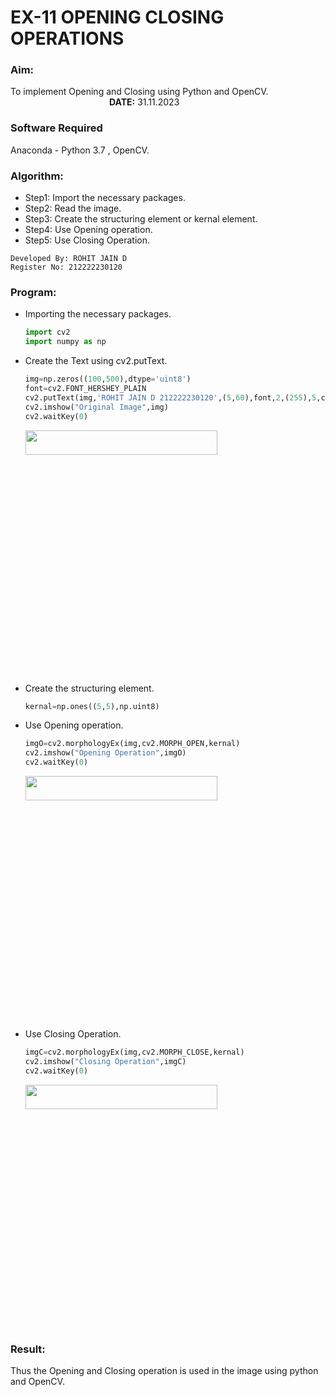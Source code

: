 # EX-11 OPENING CLOSING OPERATIONS
### Aim:
To implement Opening and Closing using Python and OpenCV.  &emsp;&emsp;&emsp;&emsp;&emsp;&emsp;&emsp;&emsp;&emsp;&emsp;&emsp; **DATE:** 31.11.2023  

### Software Required
Anaconda - Python 3.7 , OpenCV.
### Algorithm:
- Step1: Import the necessary packages.
- Step2: Read the image.
- Step3: Create the structuring element or kernal element.
- Step4: Use Opening operation.
- Step5: Use Closing Operation.
```
Developed By: ROHIT JAIN D
Register No: 212222230120
```
### Program:
- Importing the necessary packages.
  ```Python
  import cv2
  import numpy as np
  ```
- Create the Text using cv2.putText.
  ```Python
  img=np.zeros((100,500),dtype='uint8')
  font=cv2.FONT_HERSHEY_PLAIN
  cv2.putText(img,'ROHIT JAIN D 212222230120',(5,60),font,2,(255),5,cv2.LINE_AA)
  cv2.imshow("Original Image",img)
  cv2.waitKey(0)
  ```
  <img height=10% width=80% src="https://github.com/ROHITJAIND/EX-11-OPENING-CLOSING-OPERATIONS/assets/118707073/f4ea3d7d-f985-42ef-aa17-0014c582eed2">

- Create the structuring element.
  ```Python
  kernal=np.ones((5,5),np.uint8)
  ```
- Use Opening operation.
  ```Python
  imgO=cv2.morphologyEx(img,cv2.MORPH_OPEN,kernal)
  cv2.imshow("Opening Operation",imgO)
  cv2.waitKey(0)
  ```
  <img height=10% width=80% src="https://github.com/ROHITJAIND/EX-11-OPENING-CLOSING-OPERATIONS/assets/118707073/5e2ede03-4a08-49e2-8c35-70b199094962">

- Use Closing Operation.
  ```Python
  imgC=cv2.morphologyEx(img,cv2.MORPH_CLOSE,kernal)
  cv2.imshow("Closing Operation",imgC)
  cv2.waitKey(0)
  ```
  <img height=10% width=80% src="https://github.com/ROHITJAIND/EX-11-OPENING-CLOSING-OPERATIONS/assets/118707073/298b2514-9ba7-4e94-9873-b8be10a67194">

### Result:
Thus the Opening and Closing operation is used in the image using python and OpenCV.

